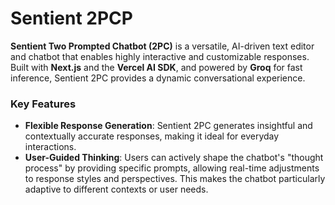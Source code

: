 
# Sentient 2PCP

**Sentient Two Prompted Chatbot (2PC)** is a versatile, AI-driven text editor and chatbot that enables highly interactive and customizable responses. Built with **Next.js** and the **Vercel AI SDK**, and powered by **Groq** for fast inference, Sentient 2PC provides a dynamic conversational experience.

### Key Features
- **Flexible Response Generation**: Sentient 2PC generates insightful and contextually accurate responses, making it ideal for everyday interactions.
- **User-Guided Thinking**: Users can actively shape the chatbot's "thought process" by providing specific prompts, allowing real-time adjustments to response styles and perspectives. This makes the chatbot particularly adaptive to different contexts or user needs.


